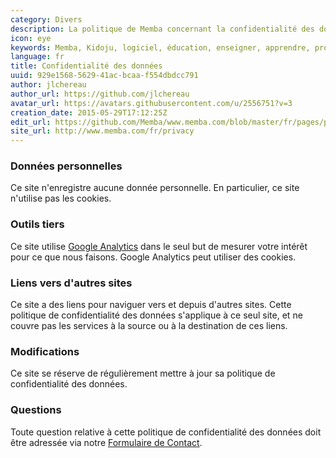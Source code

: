 ```yaml
---
category: Divers
description: La politique de Memba concernant la confidentialité des données.
icon: eye
keywords: Memba, Kidoju, logiciel, éducation, enseigner, apprendre, professeur, étudiant, connaissance, exercice, test, quiz, blog, article, documentation
language: fr
title: Confidentialité des données
uuid: 929e1568-5629-41ac-bcaa-f554dbdcc791
author: jlchereau
author_url: https://github.com/jlchereau
avatar_url: https://avatars.githubusercontent.com/u/2556751?v=3
creation_date: 2015-05-29T17:12:25Z
edit_url: https://github.com/Memba/www.memba.com/blob/master/fr/pages/privacy.md
site_url: http://www.memba.com/fr/privacy
---
```

### Données personnelles

Ce site n'enregistre aucune donnée personnelle. En particulier, ce site n'utilise pas les cookies.

### Outils tiers

Ce site utilise [Google Analytics](http://www.google.com/analytics/) dans le seul but de mesurer votre intérêt pour ce que nous faisons.
Google Analytics peut utiliser des cookies.

### Liens vers d'autres sites 

Ce site a des liens pour naviguer vers et depuis d'autres sites.
Cette politique de confidentialité des données s'applique à ce seul site, et ne couvre pas les services à la source ou à la destination de ces liens.

### Modifications

Ce site se réserve de régulièrement mettre à jour sa politique de confidentialité des données.

### Questions

Toute question relative à cette politique de confidentialité des données doit être adressée via notre [Formulaire de Contact](http://www.memba.com/fr/contact).
